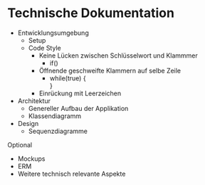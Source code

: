 # Technische Dokumentation

* Entwicklungsumgebung
    * Setup
    * Code Style
      * Keine Lücken zwischen Schlüsselwort und Klammmer
        * if()
      * Öffnende geschweifte Klammern auf selbe Zeile
        * while(true) {  
          }
      * Einrückung mit Leerzeichen
* Architektur
    * Genereller Aufbau der Applikation
    * Klassendiagramm
* Design
    * Sequenzdiagramme
    
Optional
* Mockups
* ERM
* Weitere technisch relevante Aspekte